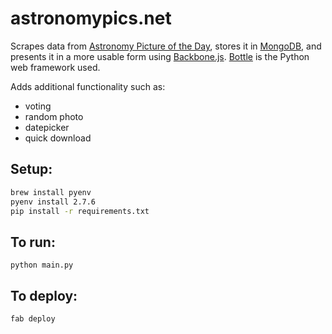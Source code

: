# astronomypics.net
Scrapes data from [Astronomy Picture of the Day](http://apod.nasa.gov/apod/astropix.html), stores it in [MongoDB](http://www.mongodb.org/), and presents it in a more usable form using [Backbone.js](http://backbonejs.org).  [Bottle](http://bottlepy.org/) is the Python web framework used.  

Adds additional functionality such as:

* voting
* random photo
* datepicker
* quick download

## Setup:
 ```bash
brew install pyenv
pyenv install 2.7.6
pip install -r requirements.txt
```

## To run:
`python main.py`

## To deploy:
`fab deploy`
